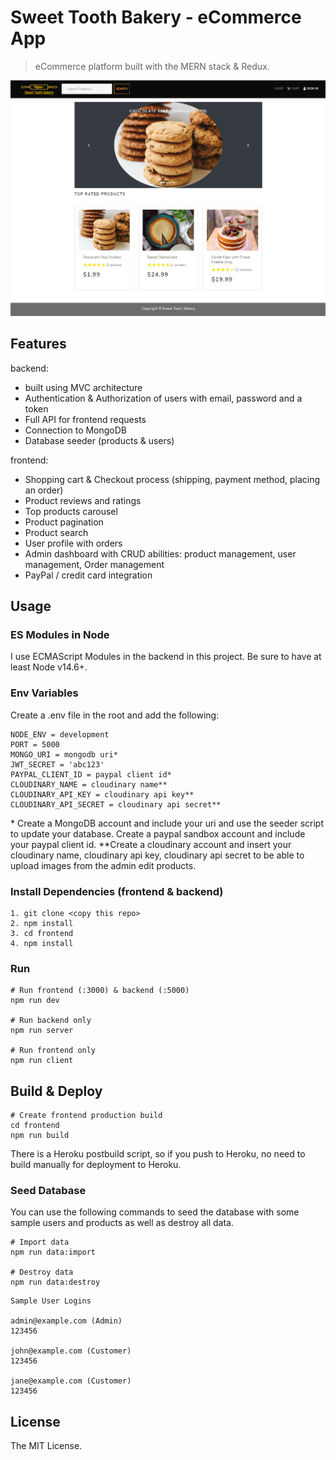 # Sweet Tooth Bakery - eCommerce App

> eCommerce platform built with the MERN stack & Redux.

![screenshot](https://github.com/ShaniBel/Sweet-Tooth-bakery-Shop/blob/main/uploads/sweet-tooth-bakery.png)

## Features

backend:

- built using MVC architecture
- Authentication & Authorization of users with email, password and a token
- Full API for frontend requests
- Connection to MongoDB
- Database seeder (products & users)

frontend:

- Shopping cart & Checkout process (shipping, payment method, placing an order)
- Product reviews and ratings
- Top products carousel
- Product pagination
- Product search
- User profile with orders
- Admin dashboard with CRUD abilities: product management, user management, Order management
- PayPal / credit card integration

## Usage

### ES Modules in Node

I use ECMAScript Modules in the backend in this project. Be sure to have at least Node v14.6+.

### Env Variables

Create a .env file in the root and add the following:

```
NODE_ENV = development
PORT = 5000
MONGO_URI = mongodb uri*
JWT_SECRET = 'abc123'
PAYPAL_CLIENT_ID = paypal client id*
CLOUDINARY_NAME = cloudinary name**
CLOUDINARY_API_KEY = cloudinary api key**
CLOUDINARY_API_SECRET = cloudinary api secret**
```

\* Create a MongoDB account and include your uri and use the seeder script to update your database. Create a paypal sandbox account and include your paypal client id.
\*\*Create a cloudinary account and insert your cloudinary name, cloudinary api key, cloudinary api secret to be able to upload images from the admin edit products.

### Install Dependencies (frontend & backend)

```
1. git clone <copy this repo>
2. npm install
3. cd frontend
4. npm install
```

### Run

```
# Run frontend (:3000) & backend (:5000)
npm run dev

# Run backend only
npm run server

# Run frontend only
npm run client
```

## Build & Deploy

```
# Create frontend production build
cd frontend
npm run build
```

There is a Heroku postbuild script, so if you push to Heroku, no need to build manually for deployment to Heroku.

### Seed Database

You can use the following commands to seed the database with some sample users and products as well as destroy all data.

```
# Import data
npm run data:import

# Destroy data
npm run data:destroy
```

```
Sample User Logins

admin@example.com (Admin)
123456

john@example.com (Customer)
123456

jane@example.com (Customer)
123456
```

## License

The MIT License.
